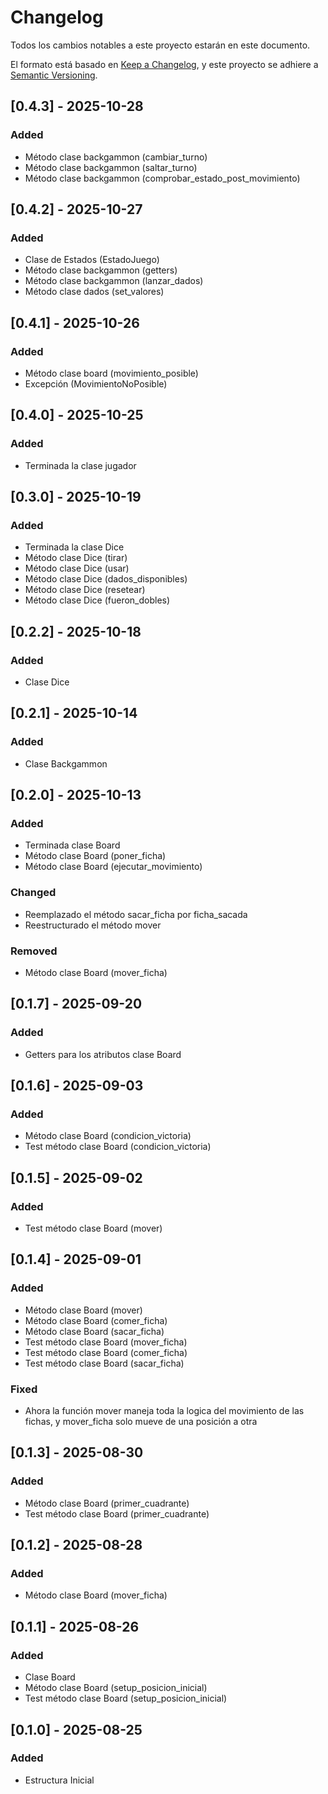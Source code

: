 # Changelog

Todos los cambios notables a este proyecto estarán en este documento.

El formato está basado en [Keep a Changelog](https://keepachangelog.com/en/1.1.0/),
y este proyecto se adhiere a [Semantic Versioning](https://semver.org/spec/v2.0.0.html).

## [0.4.3] - 2025-10-28

### Added

- Método clase backgammon (cambiar_turno)
- Método clase backgammon (saltar_turno)
- Método clase backgammon (comprobar_estado_post_movimiento)

## [0.4.2] - 2025-10-27

### Added

- Clase de Estados (EstadoJuego)
- Método clase backgammon (getters)
- Método clase backgammon (lanzar_dados)
- Método clase dados (set_valores)

## [0.4.1] - 2025-10-26

### Added

- Método clase board (movimiento_posible)
- Excepción (MovimientoNoPosible)

## [0.4.0] - 2025-10-25

### Added

- Terminada la clase jugador

## [0.3.0] - 2025-10-19

### Added

- Terminada la clase Dice
- Método clase Dice (tirar)
- Método clase Dice (usar)
- Método clase Dice (dados_disponibles)
- Método clase Dice (resetear)
- Método clase Dice (fueron_dobles)

## [0.2.2] - 2025-10-18

### Added

- Clase Dice

## [0.2.1] - 2025-10-14

### Added

- Clase Backgammon

## [0.2.0] - 2025-10-13

### Added

- Terminada clase Board
- Método clase Board (poner_ficha)
- Método clase Board (ejecutar_movimiento)

### Changed

- Reemplazado el método sacar_ficha por ficha_sacada
- Reestructurado el método mover

### Removed

- Método clase Board (mover_ficha)

## [0.1.7] - 2025-09-20

### Added

- Getters para los atributos clase Board

## [0.1.6] - 2025-09-03

### Added

- Método clase Board (condicion_victoria)
- Test método clase Board (condicion_victoria)

## [0.1.5] - 2025-09-02

### Added

- Test método clase Board (mover)

## [0.1.4] - 2025-09-01

### Added

- Método clase Board (mover)
- Método clase Board (comer_ficha)
- Método clase Board (sacar_ficha)
- Test método clase Board (mover_ficha)
- Test método clase Board (comer_ficha)
- Test método clase Board (sacar_ficha)

### Fixed

- Ahora la función mover maneja toda la logica del movimiento de las fichas, y mover_ficha solo mueve de una posición a otra

## [0.1.3] - 2025-08-30

### Added

- Método clase Board (primer_cuadrante)
- Test método clase Board (primer_cuadrante)

## [0.1.2] - 2025-08-28

### Added

- Método clase Board (mover_ficha)

## [0.1.1] - 2025-08-26

### Added

- Clase Board
- Método clase Board (setup_posicion_inicial)
- Test método clase Board (setup_posicion_inicial)

## [0.1.0] - 2025-08-25

### Added

- Estructura Inicial